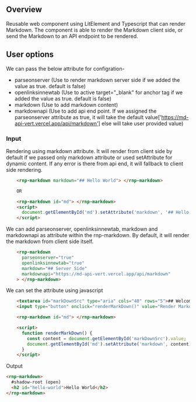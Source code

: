 ## Overview

Reusable web component using LitElement and Typescript that can render Markdown. The component is able to render the Markdown client side, or send the Markdown to an API endpoint to be rendered.

## User options

We can pass the below attribute for configration-

- parseonserver (Use to render markdown server side if we added the value as true. default is false)
- openlinksinnewtab (Use to active target="\_blank" for anchor tag if we added the value as true. default is false)
- markdown (Use to add markdown content)
- markdownapi (Use to add api end point. If we assigned the parseonserver attribute as true, it will take the default value['https://md-api-vert.vercel.app/api/markdown'] else will take user provided value)

### Input

Rendering using markdown attribute. It will render from client side by default if we passed only markdown attribute or used setAttribute for dynamic content. If any error is there from api end, it will fallback to client side rendering.

```html
    <rnp-markdown markdown="## Hello World"> </rnp-markdown>

    OR

    <rnp-markdown id="md"> </rnp-markdown>
    <script>
      document.getElementById('md').setAttribute('markdown', '## Hello World');
    </script>
```

We can add parseonserver, openlinksinnewtab, markdown and markdownapi as attribute within the rnp-markdown. By default, it will render the markdown from client side itself.

```html
    <rnp-markdown
      parseonserver="true"
      openlinksinnewtab="true"
      markdown="## Server Side"
      markdownapi="https://md-api-vert.vercel.app/api/markdown"
    > </rnp-markdown>
```

We can set the attribute using javascript

```html
    <textarea id="markDownSrc" type="aria" cols="40" rows="5">## Welcome to *renderMarkDown*</textarea>
    <input type="button" onclick="renderMarkDown()" value="Render Markdown" style="display: block; margin: 5px 0">

    <rnp-markdown id="md"> </rnp-markdown>

    <script>
      function renderMarkDown() {
        const content = document.getElementById('markDownSrc').value;
        document.getElementById('md').setAttribute('markdown', content);
      }
    </script>
```

Output

```html
<rnp-markdown>
  #shadow-root (open)
  <h2 id="hello-world">Hello World</h2>
</rnp-markdown>
```
